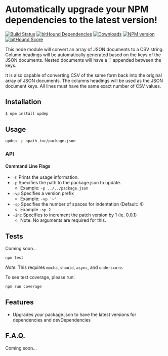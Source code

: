 # Automatically upgrade your NPM dependencies to the latest version!

[![Build Status](https://travis-ci.org/mrodrig/updep.svg?branch=master)](https://travis-ci.org/mrodrig/updep)
[![bitHound Dependencies](https://www.bithound.io/github/mrodrig/updep/badges/dependencies.svg)](https://www.bithound.io/github/mrodrig/updep/master/dependencies/npm)
[![Downloads](http://img.shields.io/npm/dm/updep.svg)](https://www.npmjs.org/package/updep)
[![NPM version](https://img.shields.io/npm/v/updep.svg)](https://www.npmjs.org/package/updep)
[![bitHound Score](https://www.bithound.io/github/mrodrig/updep/badges/score.svg)](https://www.bithound.io/github/mrodrig/updep)

This node module will convert an array of JSON documents to a CSV string.
Column headings will be automatically generated based on the keys of the JSON documents. Nested documents will have a '.' appended between the keys.

It is also capable of converting CSV of the same form back into the original array of JSON documents.
The columns headings will be used as the JSON document keys.  All lines must have the same exact number of CSV values.

## Installation

```bash
$ npm install updep
```

## Usage

```bash
updep -p <path_to>/package.json
```

### API

#### Command Line Flags

* `-h` Prints the usage information.
* `-p` Specifies the path to the package.json to update.
  * Example: `-p ../../package.json`
* `-vp` Specifies a version prefix
  * Example: `-vp '~'`
* `-sp` Specifies the number of spaces for indentation (Default: 4)
  * Example `-sp 2`
* `-inc` Specifies to increment the patch version by 1 (ie. 0.0.1)
  * Note: No arguments are required for this.


## Tests

Coming soon...

```bash
npm test
```

_Note_: This requires `mocha`, `should`, `async`, and `underscore`.

To see test coverage, please run:
```bash
npm run coverage
```

## Features

- Upgrades your package.json to have the latest versions for dependencies and devDependencies

## F.A.Q.

Coming soon...
